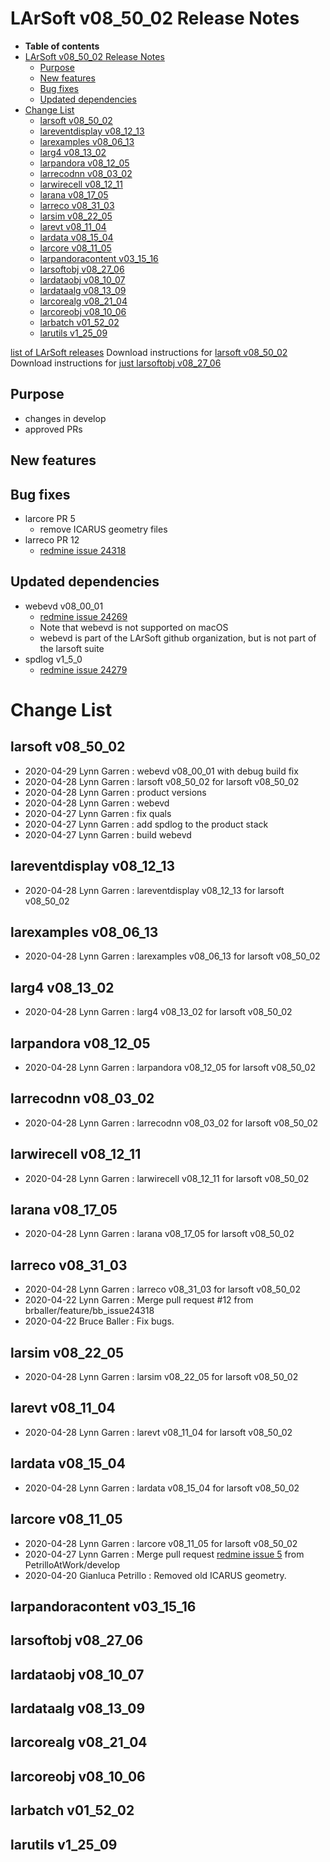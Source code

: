 LArSoft v08_50_02 Release Notes
======================================================================

-   **Table of contents**
-   [LArSoft v08_50_02 Release Notes](#LArSoft-v08_50_02-Release-Notes)
    -   [Purpose](#Purpose)
    -   [New features](#New-features)
    -   [Bug fixes](#Bug-fixes)
    -   [Updated dependencies](#Updated-dependencies)
-   [Change List](#Change-List)
    -   [larsoft v08_50_02](#larsoft-v08_50_02)
    -   [lareventdisplay v08_12_13](#lareventdisplay-v08_12_13)
    -   [larexamples v08_06_13](#larexamples-v08_06_13)
    -   [larg4 v08_13_02](#larg4-v08_13_02)
    -   [larpandora v08_12_05](#larpandora-v08_12_05)
    -   [larrecodnn v08_03_02](#larrecodnn-v08_03_02)
    -   [larwirecell v08_12_11](#larwirecell-v08_12_11)
    -   [larana v08_17_05](#larana-v08_17_05)
    -   [larreco v08_31_03](#larreco-v08_31_03)
    -   [larsim v08_22_05](#larsim-v08_22_05)
    -   [larevt v08_11_04](#larevt-v08_11_04)
    -   [lardata v08_15_04](#lardata-v08_15_04)
    -   [larcore v08_11_05](#larcore-v08_11_05)
    -   [larpandoracontent v03_15_16](#larpandoracontent-v03_15_16)
    -   [larsoftobj v08_27_06](#larsoftobj-v08_27_06)
    -   [lardataobj v08_10_07](#lardataobj-v08_10_07)
    -   [lardataalg v08_13_09](#lardataalg-v08_13_09)
    -   [larcorealg v08_21_04](#larcorealg-v08_21_04)
    -   [larcoreobj v08_10_06](#larcoreobj-v08_10_06)
    -   [larbatch v01_52_02](#larbatch-v01_52_02)
    -   [larutils v1_25_09](#larutils-v1_25_09)

[list of LArSoft releases](LArSoft_release_list)
Download instructions for [larsoft v08_50_02](http://scisoft.fnal.gov/scisoft/bundles/larsoft/v08_50_02/larsoft-v08_50_02.html)
Download instructions for [just larsoftobj v08_27_06](http://scisoft.fnal.gov/scisoft/bundles/larsoftobj/v08_27_06/larsoftobj-v08_27_06.html)

Purpose
--------------------

-   changes in develop
-   approved PRs

New features
------------------------------

Bug fixes
------------------------

-   larcore PR 5
    -   remove ICARUS geometry files
-   larreco PR 12
    -   [redmine issue 24318](https://cdcvs.fnal.gov/redmine/issues/24318)

Updated dependencies
----------------------------------------------

-   webevd v08_00_01
    -   [redmine issue 24269](https://cdcvs.fnal.gov/redmine/issues/24269)
    -   Note that webevd is not supported on macOS
    -   webevd is part of the LArSoft github organization, but is not part of the larsoft suite
-   spdlog v1_5_0
    -   [redmine issue 24279](https://cdcvs.fnal.gov/redmine/issues/24279)

Change List
============================

larsoft v08_50_02
------------------------------------------

-   2020-04-29 Lynn Garren : webevd v08_00_01 with debug build fix
-   2020-04-28 Lynn Garren : larsoft v08_50_02 for larsoft v08_50_02
-   2020-04-28 Lynn Garren : product versions
-   2020-04-28 Lynn Garren : webevd
-   2020-04-27 Lynn Garren : fix quals
-   2020-04-27 Lynn Garren : add spdlog to the product stack
-   2020-04-27 Lynn Garren : build webevd

lareventdisplay v08_12_13
----------------------------------------------------------

-   2020-04-28 Lynn Garren : lareventdisplay v08_12_13 for larsoft v08_50_02

larexamples v08_06_13
--------------------------------------------------

-   2020-04-28 Lynn Garren : larexamples v08_06_13 for larsoft v08_50_02

larg4 v08_13_02
--------------------------------------

-   2020-04-28 Lynn Garren : larg4 v08_13_02 for larsoft v08_50_02

larpandora v08_12_05
------------------------------------------------

-   2020-04-28 Lynn Garren : larpandora v08_12_05 for larsoft v08_50_02

larrecodnn v08_03_02
------------------------------------------------

-   2020-04-28 Lynn Garren : larrecodnn v08_03_02 for larsoft v08_50_02

larwirecell v08_12_11
--------------------------------------------------

-   2020-04-28 Lynn Garren : larwirecell v08_12_11 for larsoft v08_50_02

larana v08_17_05
----------------------------------------

-   2020-04-28 Lynn Garren : larana v08_17_05 for larsoft v08_50_02

larreco v08_31_03
------------------------------------------

-   2020-04-28 Lynn Garren : larreco v08_31_03 for larsoft v08_50_02
-   2020-04-22 Lynn Garren : Merge pull request \#12 from brballer/feature/bb_issue24318
-   2020-04-22 Bruce Baller : Fix bugs.

larsim v08_22_05
----------------------------------------

-   2020-04-28 Lynn Garren : larsim v08_22_05 for larsoft v08_50_02

larevt v08_11_04
----------------------------------------

-   2020-04-28 Lynn Garren : larevt v08_11_04 for larsoft v08_50_02

lardata v08_15_04
------------------------------------------

-   2020-04-28 Lynn Garren : lardata v08_15_04 for larsoft v08_50_02

larcore v08_11_05
------------------------------------------

-   2020-04-28 Lynn Garren : larcore v08_11_05 for larsoft v08_50_02
-   2020-04-27 Lynn Garren : Merge pull request [redmine issue 5](https://cdcvs.fnal.gov/redmine/issues/5) from PetrilloAtWork/develop
-   2020-04-20 Gianluca Petrillo : Removed old ICARUS geometry.

larpandoracontent v03_15_16
--------------------------------------------------------------

larsoftobj v08_27_06
------------------------------------------------

lardataobj v08_10_07
------------------------------------------------

lardataalg v08_13_09
------------------------------------------------

larcorealg v08_21_04
------------------------------------------------

larcoreobj v08_10_06
------------------------------------------------

larbatch v01_52_02
--------------------------------------------

larutils v1_25_09
------------------------------------------
